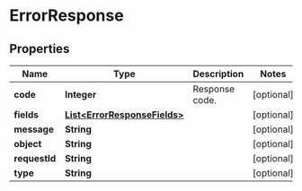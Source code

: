 
# ErrorResponse

## Properties
Name | Type | Description | Notes
------------ | ------------- | ------------- | -------------
**code** | **Integer** | Response code. |  [optional]
**fields** | [**List&lt;ErrorResponseFields&gt;**](ErrorResponseFields.md) |  |  [optional]
**message** | **String** |  |  [optional]
**object** | **String** |  |  [optional]
**requestId** | **String** |  |  [optional]
**type** | **String** |  |  [optional]



